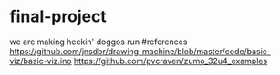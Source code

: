 # final-project
we are making heckin' doggos run
#references
https://github.com/jnsdbr/drawing-machine/blob/master/code/basic-viz/basic-viz.ino
https://github.com/pvcraven/zumo_32u4_examples
